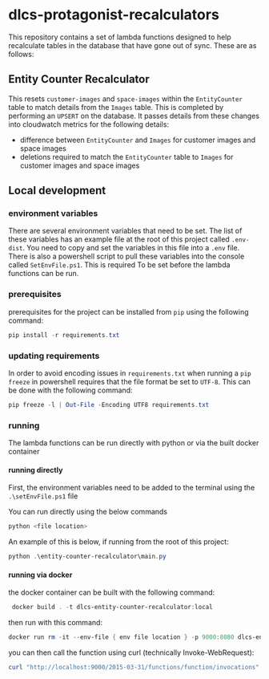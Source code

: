 # dlcs-protagonist-recalculators

This repository contains a set of lambda functions designed to help recalculate tables in the
database that have gone out of sync.  These are as follows:

## Entity Counter Recalculator

This resets `customer-images` and `space-images` within the `EntityCounter` table to match details from the `Images`
table. This is completed by performing an `UPSERT` on the database.
It passes details from these changes into cloudwatch metrics for the following details:

- difference between `EntityCounter` and `Images` for customer images and space images
- deletions required to match the `EntityCounter` table to `Images` for customer images and space images


## Local development

### environment variables

There are several environment variables that need to be set.  The list of these variables has an example file at the
root of this project called `.env-dist`.  You need to copy and set the variables in this file into a `.env` file.
There is also a powershell script to pull these variables into the console called `SetEnvFile.ps1`.  This is required
To be set before the lambda functions can be run.

### prerequisites

prerequisites for the project can be installed from `pip` using the following command:

```powershell
pip install -r requirements.txt
```

### updating requirements

In order to avoid encoding issues in `requirements.txt` when running a `pip freeze` in powershell requires
that the file format be set to `UTF-8`. This can be done with the following command:

```powershell
pip freeze -l | Out-File -Encoding UTF8 requirements.txt
```

### running

The lambda functions can be run directly with python or via the built docker container

#### running directly

First, the environment variables need to be added to the terminal using the `.\setEnvFile.ps1` file

You can run directly using the below commands

```powershell
python <file location>
```

An example of this is below, if running from the root of this project:

```powershell
python .\entity-counter-recalculator\main.py
```

#### running via docker

the docker container can be built with the following command:

```powershell
 docker build . -t dlcs-entity-counter-recalculator:local
```

then run with this command:

```powershell
docker run rm -it --env-file { env file location } -p 9000:8080 dlcs-entity-counter-recalculator:local
```

you can then call the function using curl (technically Invoke-WebRequest):

```powershell
curl "http://localhost:9000/2015-03-31/functions/function/invocations" -body '{}' -Method POST
```